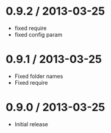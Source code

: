 0.9.2 / 2013-03-25
==================

  * fixed require
  * fixed config param

0.9.1 / 2013-03-25
==================

  * Fixed folder names
  * Fixed require


0.9.0 / 2013-03-25
==================

  * Initial release
